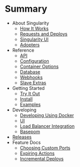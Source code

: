 # Summary

* About Singularity
  * [How It Works](Docs/about/how-it-works.md)
  * [Requests and Deploys](Docs/about/requests-and-deploys.md)
  * [Singularity UI](Docs/about/ui.md)
  * [Adopters](Docs/about/adopters.md)
* Reference
  * [API](Docs/reference/api.md)
  * [Configuration](Docs/reference/configuration.md)
  * [Container Options](Docs/reference/container-options.md)
  * [Database](Docs/reference/database.md)
  * [Webhooks](Docs/reference/webhooks.md)
  * [Slave Extras](Docs/reference/slave-extras.md)
* Getting Started
  * [Try It Out](Docs/getting-started/try-it-out.md)
  * [Install](Docs/getting-started/install.md)
  * [Examples](Docs/getting-started/basic-examples.md)
* Developing
  * [Developing Using Docker](Docs/development/developing-with-docker.md)
  * [UI](Docs/development/ui.md)
  * [Load Balancer Integration](Docs/development/load-balancer-integration.md)
  * [Basepom](Docs/development/basepom.md)
* [Releases](Docs/releases/index.md)
* Feature Docs
  * [Choosing Custom Ports](Docs/features/custom-ports.md)
  * [Expiring Actions](Docs/features/expiring-actions.md)
  * [Incremental Deploys](Docs/features/incremental-deploys.md)